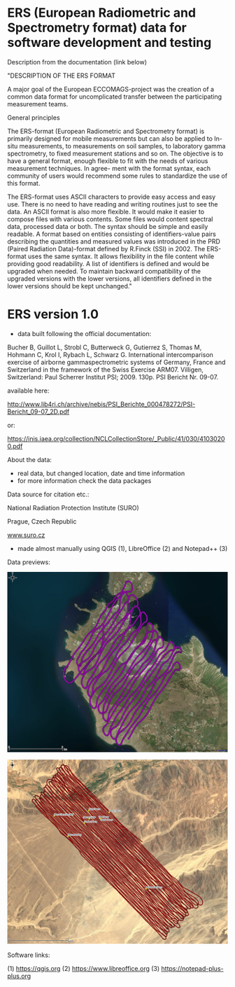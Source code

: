 # ERS (European Radiometric and Spectrometry format) data for software development and testing

Description from the documentation (link below)

"DESCRIPTION OF THE ERS FORMAT

A major goal of the European ECCOMAGS-project was the creation of a common data format for uncomplicated transfer between the participating measurement teams.

General principles

The ERS-format (European Radiometric and Spectrometry format) is primarily designed for mobile measurements but can also be applied to In-situ measurements, to measurements on soil samples, to laboratory gamma spectrometry, to fixed measurement stations and so on. The objective is to have a general format, enough flexible to fit with the needs of various measurement techniques. In agree-
ment with the format syntax, each community of users would recommend some rules to standardize the use of this format.

The ERS-format uses ASCII characters to provide easy access and easy use. There is no need to have reading and writing routines just to see the data. An ASCII format is also more flexible. It would make it easier to compose files with various contents. Some files would content spectral data, processed data or both. The syntax should be simple and easily readable. A format based on entities consisting of identifiers-value pairs describing the quantities and measured values was introduced in the PRD (Paired Radiation Data)-format defined by R.Finck (SSI) in 2002. The ERS-format uses the same syntax. It allows flexibility in the file content while providing good readability. A list of identifiers is defined and would be upgraded when needed. To maintain backward compatibility of the upgraded versions with the lower versions, all identifiers defined in the lower versions should be kept unchanged."

# ERS version 1.0
- data built following the official documentation:

Bucher B, Guillot L, Strobl C, Butterweck G, Gutierrez S, Thomas M, Hohmann C, Krol I, Rybach L, Schwarz G. International intercomparison exercise of airborne gammaspectrometric systems of Germany, France and Switzerland in the framework of the Swiss Exercise ARM07. Villigen, Switzerland: Paul Scherrer Institut PSI; 2009. 130p. PSI Bericht Nr. 09-07.

available here:

http://www.lib4ri.ch/archive/nebis/PSI_Berichte_000478272/PSI-Bericht_09-07_2D.pdf

or:

https://inis.iaea.org/collection/NCLCollectionStore/_Public/41/030/41030200.pdf

About the data:
- real data, but changed location, date and time information
- for more information check the data packages

Data source for citation etc.:

National Radiation Protection Institute (SURO)

Prague, Czech Republic

www.suro.cz


- made almost manually using QGIS (1), LibreOffice (2) and Notepad++ (3)

Data previews:

![Alt text](package_1A_ERS1.0_demo_data_ITALY_preview2_detail.jpg?raw=true "Italy dataset preview")

![Alt text](package_2A_ERS1.0_demo_data_PERU_preview.jpg?raw=true "Peru dataset preview")

Software links:

(1) https://qgis.org
(2) https://www.libreoffice.org
(3) https://notepad-plus-plus.org
